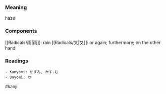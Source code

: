 ### Meaning

haze

### Components

[[Radicals/雨|雨]]: rain [[Radicals/又|又]]: or again; furthermore; on the other hand

### Readings

```
- Kunyomi: かすみ, かす.む
- Onyomi: カ
```

#kanji